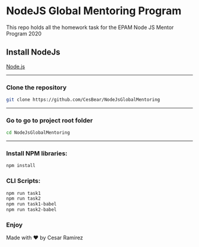 # NodeJS Global Mentoring Program 

This repo holds all the homework task for the EPAM Node JS Mentor Program 2020

## Install NodeJs

[Node.js](https://nodejs.org/en/)

---

### Clone the repository

```bash
git clone https://github.com/CesBear/NodeJsGlobalMentoring
```

---

### Go to go to project root folder

```bash
cd NodeJsGlobalMentoring
```

---

### Install NPM libraries:

```bash
npm install
```

### CLI Scripts:

```bash
npm run task1
npm run task2
npm run task1-babel
npm run task2-babel
```

### Enjoy
Made with ❤ by Cesar Ramirez
